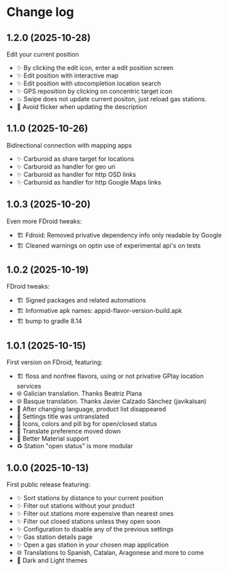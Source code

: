# Change log

## 1.2.0 (2025-10-28)

Edit your current position

- ✨ By clicking the edit icon, enter a edit position screen
- ✨ Edit position with interactive map
- ✨ Edit position with utocompletion location search
- ✨ GPS reposition by clicking on concentric target icon
- 💥 Swipe does not update current positon, just reload gas stations.
- 💄 Avoid flicker when updating the description

## 1.1.0 (2025-10-26)

Bidirectional connection with mapping apps

- ✨ Carburoid as share target for locations
- ✨ Carburoid as handler for geo uri
- ✨ Carburoid as handler for http OSD links
- ✨ Carburoid as handler for http Google Maps links

## 1.0.3 (2025-10-20)

Even more FDroid tweaks:

- 🏗️ Fdroid: Removed privative dependency info only readable by Google
- 🏗️ Cleaned warnings on optin use of experimental api's on tests

## 1.0.2 (2025-10-19)

FDroid tweaks:

- 🏗️ Signed packages and related automations
- 🏗️ Informative apk names: appid-flavor-version-build.apk
- 🏗️ bump to gradle 8.14

## 1.0.1 (2025-10-15)

First version on FDroid, featuring:

- 🏗️ floss and nonfree flavors, using or not privative GPlay location services
- 🌐 Galician translation. Thanks Beatriz Plana
- 🌐 Basque translation. Thanks Javier Calzado Sànchez (javikalsan)
- 🐛 After changing language, product list disappeared
- 🐛 Settings title was untranslated
- 💄 Icons, colors and pill bg for open/closed status
- 💄 Translate preference moved down
- 💄 Better Material support
- ♻️  Station "open status" is more modular

## 1.0.0 (2025-10-13)

First public release featuring:

- ✨ Sort stations by distance to your current position
- ✨ Filter out stations without your product
- ✨ Filter out stations more expensive than nearest ones
- ✨ Filter out closed stations unless they open soon
- ✨ Configuration to disable any of the previous settings
- ✨ Gas station details page
- ✨ Open a gas station in your chosen map application
- 🌐 Translations to Spanish, Catalan, Aragonese and more to come
- 💄 Dark and Light themes

